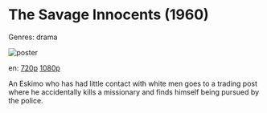 # The Savage Innocents (1960)

Genres: drama

![poster](http://image.tmdb.org/t/p/w500/ufN07XZgdwylo5jTpzrsu98E3.jpg)

en:
  [720p](magnet:?xt=urn:btih:0677C9942A32522711D100C01A4A260E63080261&tr=udp://glotorrents.pw:6969/announce&tr=udp://tracker.opentrackr.org:1337/announce&tr=udp://torrent.gresille.org:80/announce&tr=udp://tracker.openbittorrent.com:80&tr=udp://tracker.coppersurfer.tk:6969&tr=udp://tracker.leechers-paradise.org:6969&tr=udp://p4p.arenabg.ch:1337&tr=udp://tracker.internetwarriors.net:1337)
  [1080p](magnet:?xt=urn:btih:93E4212D88938DFEC846F3E597C6D095A2FBDC2A&tr=udp://glotorrents.pw:6969/announce&tr=udp://tracker.opentrackr.org:1337/announce&tr=udp://torrent.gresille.org:80/announce&tr=udp://tracker.openbittorrent.com:80&tr=udp://tracker.coppersurfer.tk:6969&tr=udp://tracker.leechers-paradise.org:6969&tr=udp://p4p.arenabg.ch:1337&tr=udp://tracker.internetwarriors.net:1337)
  


An Eskimo who has had little contact with white men goes to a trading post where he accidentally kills a missionary and finds himself being pursued by the police.